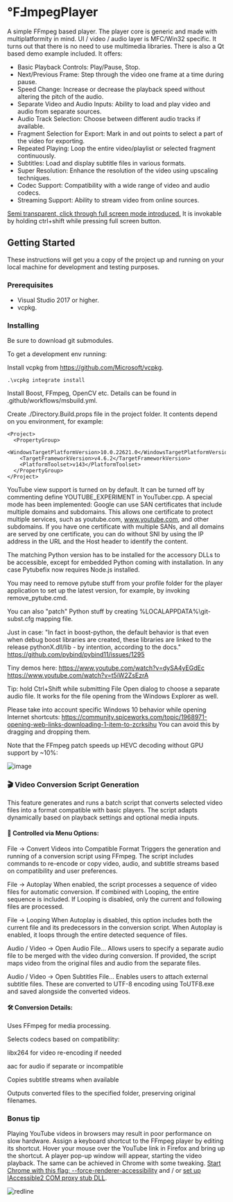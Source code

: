 # ℉ℲmpegPlayer

A simple FFmpeg based player. The player core is generic and made with multiplatformity in mind. UI / video / audio layer is MFC/Win32 specific. It turns out that there is no need to use multimedia libraries. There is also a Qt based demo example included. It offers: 
- Basic Playback Controls: Play/Pause, Stop.
- Next/Previous Frame: Step through the video one frame at a time during pause.
- Speed Change: Increase or decrease the playback speed without altering the pitch of the audio.
- Separate Video and Audio Inputs: Ability to load and play video and audio from separate sources.
- Audio Track Selection: Choose between different audio tracks if available.
- Fragment Selection for Export: Mark in and out points to select a part of the video for exporting.
- Repeated Playing: Loop the entire video/playlist or selected fragment continuously.
- Subtitles: Load and display subtitle files in various formats.
- Super Resolution: Enhance the resolution of the video using upscaling techniques.
- Codec Support: Compatibility with a wide range of video and audio codecs.
- Streaming Support: Ability to stream video from online sources.

[Semi transparent, click through full screen mode introduced.](https://bit.ly/2JLTbQn) It is invokable by holding ctrl+shift while pressing full screen button.

## Getting Started

These instructions will get you a copy of the project up and running on your local machine for development and testing purposes.

### Prerequisites


- Visual Studio 2017 or higher.
- vcpkg.

### Installing

Be sure to download git submodules.

To get a development env running:

Install vcpkg from https://github.com/Microsoft/vcpkg.
```
.\vcpkg integrate install
```

Install Boost, FFmpeg, OpenCV etc. Details can be found in .github/workflows/msbuild.yml.

Create ./Directory.Build.props file in the project folder. It contents depend on you environment, for example:
```
<Project>
  <PropertyGroup>
    <WindowsTargetPlatformVersion>10.0.22621.0</WindowsTargetPlatformVersion>
    <TargetFrameworkVersion>v4.6.2</TargetFrameworkVersion>
    <PlatformToolset>v143</PlatformToolset>
  </PropertyGroup>
</Project>
```

YouTube view support is turned on by default. It can be turned off by commenting define YOUTUBE_EXPERIMENT in YouTuber.cpp. A special mode has been implemented: Google can use SAN certificates that include multiple domains and subdomains. This allows one certificate to protect multiple services, such as youtube.com, www.youtube.com, and other subdomains. If you have one certificate with multiple SANs, and all domains are served by one certificate, you can do without SNI by using the IP address in the URL and the Host header to identify the content.

The matching Python version has to be installed for the accessory DLLs to be accessible, except for embedded Python coming with installation. In any case Pytubefix now requires Node.js installed.

You may need to remove pytube stuff from your profile folder for the player application to set up the latest version, for example, by invoking remove_pytube.cmd.

You can also "patch" Python stuff by creating %LOCALAPPDATA%\git-subst.cfg mapping file.

Just in case: "In fact in boost-python, the default behavior is that even when debug boost libraries are created, these libraries are linked to the release pythonX.dll/lib - by intention, according to the docs." https://github.com/pybind/pybind11/issues/1295

Tiny demos here: https://www.youtube.com/watch?v=dySA4yEGdEc https://www.youtube.com/watch?v=t5iW2ZsEzrA

Tip: hold Ctrl+Shift while submitting File Open dialog to choose a separate audio file. It works for the file opening from the Windows Explorer as well.

Please take into account specific Windows 10 behavior while opening Internet shortcuts: https://community.spiceworks.com/topic/1968971-opening-web-links-downloading-1-item-to-zcrksihu You can avoid this by dragging and dropping them.

Note that the FFmpeg patch speeds up HEVC decoding without GPU support by ~10%:

![image](https://user-images.githubusercontent.com/11851670/171165625-3a111046-672c-4a75-8184-c91fde994e00.png)


### 🎬 Video Conversion Script Generation
This feature generates and runs a batch script that converts selected video files into a format compatible with basic players. The script adapts dynamically based on playback settings and optional media inputs.

#### 🔧 Controlled via Menu Options:
File → Convert Videos into Compatible Format Triggers the generation and running of a conversion script using FFmpeg. The script includes commands to re-encode or copy video, audio, and subtitle streams based on compatibility and user preferences.

File → Autoplay When enabled, the script processes a sequence of video files for automatic conversion. If combined with Looping, the entire sequence is included. If Looping is disabled, only the current and following files are processed.

File → Looping When Autoplay is disabled, this option includes both the current file and its predecessors in the conversion script. When Autoplay is enabled, it loops through the entire detected sequence of files.

Audio / Video → Open Audio File... Allows users to specify a separate audio file to be merged with the video during conversion. If provided, the script maps video from the original files and audio from the separate files.

Audio / Video → Open Subtitles File... Enables users to attach external subtitle files. These are converted to UTF-8 encoding using ToUTF8.exe and saved alongside the converted videos.

#### 🛠️ Conversion Details:
Uses FFmpeg for media processing.

Selects codecs based on compatibility:

libx264 for video re-encoding if needed

aac for audio if separate or incompatible

Copies subtitle streams when available

Outputs converted files to the specified folder, preserving original filenames.

### Bonus tip

Playing YouTube videos in browsers may result in poor performance on slow hardware. Assign a keyboard shortcut to the FFmpeg player by editing its shortcut. Hover your mouse over the YouTube link in Firefox and bring up the shortcut. A player pop-up window will appear, starting the video playback. The same can be achieved in Chrome with some tweaking. [Start Chrome with this flag: --force-renderer-accessibility](https://www.chromium.org/developers/design-documents/accessibility/) and / or [set up IAccessible2 COM proxy stub DLL](https://github.com/aliakseis/IAccessible2Proxy).

![redline](https://user-images.githubusercontent.com/11851670/184552270-73cb8ba4-31f7-47f2-9f50-2b4ceae601e7.gif)

